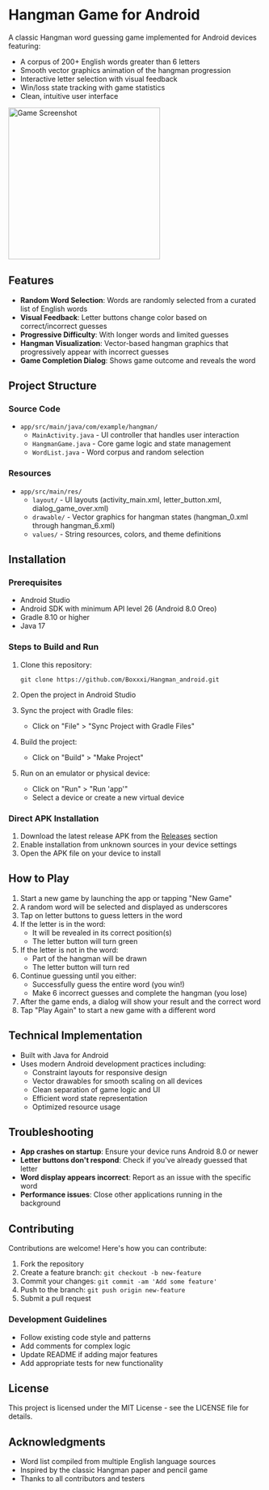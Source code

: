 # Hangman Game for Android

A classic Hangman word guessing game implemented for Android devices featuring:
- A corpus of 200+ English words greater than 6 letters
- Smooth vector graphics animation of the hangman progression
- Interactive letter selection with visual feedback
- Win/loss state tracking with game statistics
- Clean, intuitive user interface

<img src="screenshots/game_screenshot.png" alt="Game Screenshot" width="300"/>

## Features

- **Random Word Selection**: Words are randomly selected from a curated list of English words
- **Visual Feedback**: Letter buttons change color based on correct/incorrect guesses
- **Progressive Difficulty**: With longer words and limited guesses
- **Hangman Visualization**: Vector-based hangman graphics that progressively appear with incorrect guesses
- **Game Completion Dialog**: Shows game outcome and reveals the word

## Project Structure

### Source Code
- `app/src/main/java/com/example/hangman/`
  - `MainActivity.java` - UI controller that handles user interaction
  - `HangmanGame.java` - Core game logic and state management
  - `WordList.java` - Word corpus and random selection

### Resources
- `app/src/main/res/`
  - `layout/` - UI layouts (activity_main.xml, letter_button.xml, dialog_game_over.xml)
  - `drawable/` - Vector graphics for hangman states (hangman_0.xml through hangman_6.xml)
  - `values/` - String resources, colors, and theme definitions

## Installation

### Prerequisites
- Android Studio
- Android SDK with minimum API level 26 (Android 8.0 Oreo)
- Gradle 8.10 or higher
- Java 17

### Steps to Build and Run
1. Clone this repository:
   ```
   git clone https://github.com/Boxxxi/Hangman_android.git
   ```

2. Open the project in Android Studio

3. Sync the project with Gradle files:
   - Click on "File" > "Sync Project with Gradle Files"

4. Build the project:
   - Click on "Build" > "Make Project"

5. Run on an emulator or physical device:
   - Click on "Run" > "Run 'app'"
   - Select a device or create a new virtual device

### Direct APK Installation
1. Download the latest release APK from the [Releases](https://github.com/Boxxxi/Hangman_android/releases) section
2. Enable installation from unknown sources in your device settings
3. Open the APK file on your device to install

## How to Play

1. Start a new game by launching the app or tapping "New Game"
2. A random word will be selected and displayed as underscores
3. Tap on letter buttons to guess letters in the word
4. If the letter is in the word:
   - It will be revealed in its correct position(s)
   - The letter button will turn green
5. If the letter is not in the word:
   - Part of the hangman will be drawn
   - The letter button will turn red
6. Continue guessing until you either:
   - Successfully guess the entire word (you win!)
   - Make 6 incorrect guesses and complete the hangman (you lose)
7. After the game ends, a dialog will show your result and the correct word
8. Tap "Play Again" to start a new game with a different word

## Technical Implementation

- Built with Java for Android
- Uses modern Android development practices including:
  - Constraint layouts for responsive design
  - Vector drawables for smooth scaling on all devices
  - Clean separation of game logic and UI
  - Efficient word state representation
  - Optimized resource usage

## Troubleshooting

- **App crashes on startup**: Ensure your device runs Android 8.0 or newer
- **Letter buttons don't respond**: Check if you've already guessed that letter
- **Word display appears incorrect**: Report as an issue with the specific word
- **Performance issues**: Close other applications running in the background

## Contributing

Contributions are welcome! Here's how you can contribute:

1. Fork the repository
2. Create a feature branch: `git checkout -b new-feature`
3. Commit your changes: `git commit -am 'Add some feature'`
4. Push to the branch: `git push origin new-feature`
5. Submit a pull request

### Development Guidelines
- Follow existing code style and patterns
- Add comments for complex logic
- Update README if adding major features
- Add appropriate tests for new functionality

## License

This project is licensed under the MIT License - see the LICENSE file for details.

## Acknowledgments

- Word list compiled from multiple English language sources
- Inspired by the classic Hangman paper and pencil game
- Thanks to all contributors and testers
